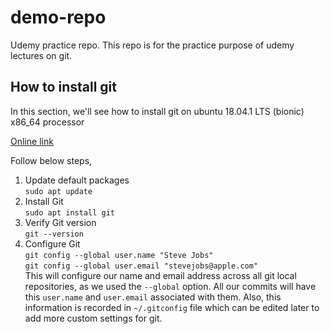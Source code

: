 # demo-repo
Udemy practice repo.
This repo is for the practice purpose of udemy lectures on git.

## How to install git
In this section, we'll see how to install git on ubuntu 18.04.1 LTS \(bionic\) x86_64 processor

[Online link](https://www.digitalocean.com/community/tutorials/how-to-install-git-on-ubuntu-18-04-quickstart)

Follow below steps,

1. Update default packages <br>
   `sudo apt update`
2. Install Git <br>
   `sudo apt install git`
3. Verify Git version <br>
   `git --version`
4. Configure Git <br>
   `git config --global user.name "Steve Jobs"` <br>
   `git config --global user.email "stevejobs@apple.com"` <br>
   This will configure our name and email address across all git local repositories, as we used the `--global` option. All our commits will have this `user.name` and `user.email` associated with them. Also, this information is recorded in `~/.gitconfig` file which can be edited later to add more custom settings for git.
